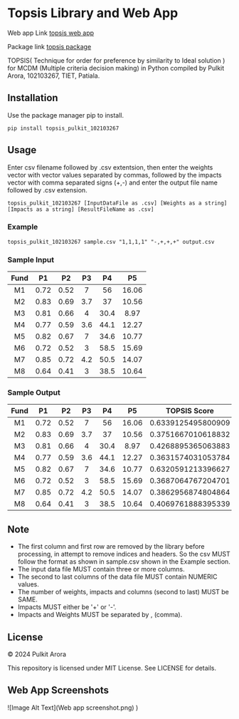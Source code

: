 
# Topsis Library and Web App

Web app Link [topsis web app](https://pulkit-topsis-web-app.streamlit.app/)

Package link [topsis package](https://pypi.org/project/topsis-pulkit-102103267/)

TOPSIS( Technique for order for preference by similarity to Ideal solution ) for MCDM (Multiple criteria decision making) in Python compiled by Pulkit Arora, 102103267, TIET, Patiala. 


## Installation
Use the package manager pip to install.
```
pip install topsis_pulkit_102103267
```
## Usage
Enter csv filename followed by .csv extentsion, then enter the weights vector with vector values separated by commas, followed by the impacts vector with comma separated signs (+,-) and enter the output file name followed by .csv extension.

```topsis_pulkit_102103267 [InputDataFile as .csv] [Weights as a string] [Impacts as a string] [ResultFileName as .csv]```

### Example
```topsis_pulkit_102103267 sample.csv "1,1,1,1" "-,+,+,+" output.csv```

### Sample Input
| Fund  | P1    | P2	| P3	| P4	| P5	|
| :---: | :---: | :---: | :---: | :---: | :---: |
| M1	| 0.72	| 0.52	| 7	    | 56	| 16.06 |
| M2	| 0.83	| 0.69	| 3.7	| 37	| 10.56 |
| M3	| 0.81	| 0.66	| 4	    | 30.4	| 8.97  | 
| M4	| 0.77	| 0.59	| 3.6	| 44.1	| 12.27 |
| M5	| 0.82	| 0.67	| 7	    | 34.6	| 10.77 |
| M6	| 0.72	| 0.52	| 3	    | 58.5	| 15.69 |
| M7	| 0.85	| 0.72	| 4.2	| 50.5	| 14.07 |
| M8	| 0.64	| 0.41	| 3	    | 38.5	| 10.64 |

### Sample Output
| Fund  | P1    | P2	| P3	| P4	| P5	|     TOPSIS Score   | Rank  |
| :---: | :---: | :---: | :---: | :---: | :---: |        :---:       | :---: |
| M1	| 0.72	| 0.52	| 7	    | 56	| 16.06 | 0.6339125495800909 |   1   |
| M2	| 0.83	| 0.69	| 3.7	| 37	| 10.56 | 0.3751667010618832 |   6   |
| M3	| 0.81	| 0.66	| 4	    | 30.4	| 8.97  | 0.4268895365063883 |   3   |
| M4	| 0.77	| 0.59	| 3.6	| 44.1	| 12.27 | 0.3631574031053784 |   8   |
| M5	| 0.82	| 0.67	| 7	    | 34.6	| 10.77 | 0.6320591213396627 |   2   |
| M6	| 0.72	| 0.52	| 3	    | 58.5	| 15.69 | 0.3687064767204701 |	 7   |
| M7	| 0.85	| 0.72	| 4.2	| 50.5	| 14.07 | 0.3862956874804864 |	 5   |
| M8	| 0.64	| 0.41	| 3	    | 38.5	| 10.64 | 0.4069761888395339 |   4   |



## Note
- The first column and first row are removed by the library before processing, in attempt to remove indices and headers. So the csv MUST follow the format as shown in sample.csv shown in the Example section.
- The input data file MUST contain three or more columns.
- The second to last columns of the data file MUST contain NUMERIC values.
- The number of weights, impacts and columns (second to last) MUST be SAME.
- Impacts MUST either be '+' or '-'.
- Impacts and Weights MUST be separated by , (comma).
## License

© 2024 Pulkit Arora

This repository is licensed under MIT License. See LICENSE for details.
## Web App Screenshots

![Image Alt Text](Web app screenshot.png)
)
